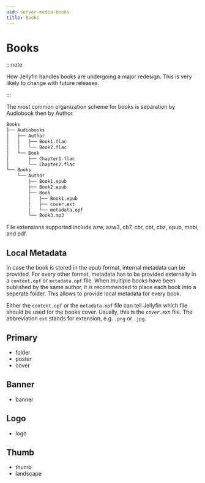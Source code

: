 ```yaml
---
uid: server-media-books
title: Books
---
```


# Books

:::note

How Jellyfin handles books are undergoing a major redesign. This is very likely to change with future releases.

:::

The most common organization scheme for books is separation by Audiobook then by Author.

```txt
Books
├── Audiobooks
│   ├── Author
│   │   ├── Book1.flac
│   │   └── Book2.flac
│   └── Book
│       ├── Chapter1.flac
│       └── Chapter2.flac
└── Books
    └── Author
        ├── Book1.epub
        ├── Book2.epub
        ├── Book
        │   ├── Book1.epub
        │   ├── cover.ext
        │   └── metadata.opf
        └── Book3.mp3
```

File extensions supported include azw, azw3, cb7, cbr, cbt, cbz, epub, mobi, and pdf.

## Local Metadata

In case the book is stored in the epub format, internal metadata can be provided. For every other format, metadata has to be provided externally in a `content.opf` or `metadata.opf` file. When multiple books have been published by the same author, it is recommended to place each book into a seperate folder. This allows to provide local metadata for every book.

Either the `content.opf` or the `metadata.opf` file can tell Jellyfin which file should be used for the books cover. Usually, this is the `cover.ext` file. The abbreviation `ext` stands for extension, e.g. `.png` or `.jpg`.

## Primary

- folder
- poster
- cover

## Banner

- banner

## Logo

- logo

## Thumb

- thumb
- landscape
